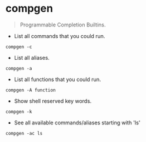 # compgen

> Programmable Completion Builtins. 

- List all commands that you could run.

`compgen -c`

- List all aliases.

`compgen -a`

- List all functions that you could run. 

`compgen -A function`

- Show shell reserved key words.

`compgen -k`

- See all available commands/aliases starting with 'ls'

`compgen -ac ls` 
